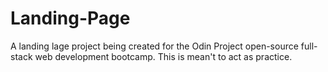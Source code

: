 # Landing-Page
A landing lage project being created for the Odin Project open-source full-stack web development bootcamp. This is mean't to act as practice. 
